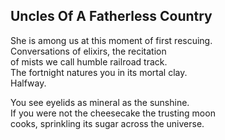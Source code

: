 Uncles Of A Fatherless Country
------------------------------
She is among us at this moment of first rescuing.  
Conversations of elixirs, the recitation  
of mists we call humble railroad track.  
The fortnight natures you in its mortal clay.  
Halfway.  
  
You see eyelids as mineral as the sunshine.  
If you were not the cheesecake the trusting moon  
cooks, sprinkling its sugar across the universe.  
